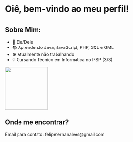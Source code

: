 <h1>Oiê, bem-vindo ao meu perfil!<h1>

<h2>Sobre Mim:</h2>
<ul>
  <li>🙂 Ele/Dele</li>
  <li>📚 Aprendendo Java, JavaScript, PHP, SQL e GML</li>
  <li>⚙ Atualmente não trabalhando</li>
  <li>💡 Cursando Técnico em Informática no IFSP (3/3)</li>
</ul>

<div>
  <a href="https://github.com/PatoDeSapatos">
    <img style="height: 10em;" src="https://github-readme-stats.vercel.app/api/top-langs/?username=PatoDeSapatos&layout=compact&theme=transparent"/>
  </a>
</div>

<div>
  <h2>Onde me encontrar?</h2>
  <p>Email para contato: felipefernanalves@gmail.com</p>
</div>
